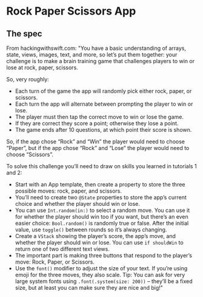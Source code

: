 # Rock Paper Scissors App

## The spec

From hackingwithswift.com: "You have a basic understanding of arrays, state, views, images, text, and more, so let’s put them together: your challenge is to make a brain training game that challenges players to win or lose at rock, paper, scissors.

So, very roughly:

- Each turn of the game the app will randomly pick either rock, paper, or scissors.
- Each turn the app will alternate between prompting the player to win or lose.
- The player must then tap the correct move to win or lose the game.
- If they are correct they score a point; otherwise they lose a point.
- The game ends after 10 questions, at which point their score is shown.

So, if the app chose “Rock” and “Win” the player would need to choose “Paper”, but if the app chose “Rock” and “Lose” the player would need to choose “Scissors”.

To solve this challenge you’ll need to draw on skills you learned in tutorials 1 and 2:

- Start with an App template, then create a property to store the three possible moves: rock, paper, and scissors.
- You’ll need to create two `@State` properties to store the app’s current choice and whether the player should win or lose.
- You can use `Int.random(in:)` to select a random move. You can use it for whether the player should win too if you want, but there’s an even easier choice: `Bool.random()` is randomly true or false. After the initial value, use `toggle()` between rounds so it’s always changing.
- Create a `VStack` showing the player’s score, the app’s move, and whether the player should win or lose. You can use `if shouldWin` to return one of two different text views.
- The important part is making three buttons that respond to the player’s move: Rock, Paper, or Scissors.
- Use the `font()` modifier to adjust the size of your text. If you’re using emoji for the three moves, they also scale. Tip: You can ask for very large system fonts using `.font(.system(size: 200))` – they’ll be a fixed size, but at least you can make sure they are nice and big!"
